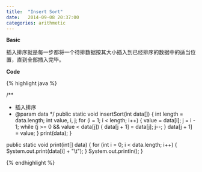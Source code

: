 ```yaml
---
title:  "Insert Sort"
date:   2014-09-08 20:37:00
categories: arithmetic
---
```


**Basic**

插入排序就是每一步都将一个待排数据按其大小插入到已经排序的数据中的适当位置，直到全部插入完毕。


**Code**

{% highlight java %}

/**
 * 插入排序
 * @param data
 */
public static void insertSort(int data[]) {
   int length = data.length;
   int value, i, j;
   for (i = 1; i < length; i++) {
       value = data[i];
       j = i - 1;
       while (j >= 0 && value < data[j]) {
           data[j + 1] = data[j];
           j--;
       }
       data[j + 1] = value;
   }
   print(data);
}

public static void print(int[] data) {
    for (int i = 0; i < data.length; i++) {
        System.out.print(data[i] + "\t");
    }
    System.out.println();
}

{% endhighlight %}
